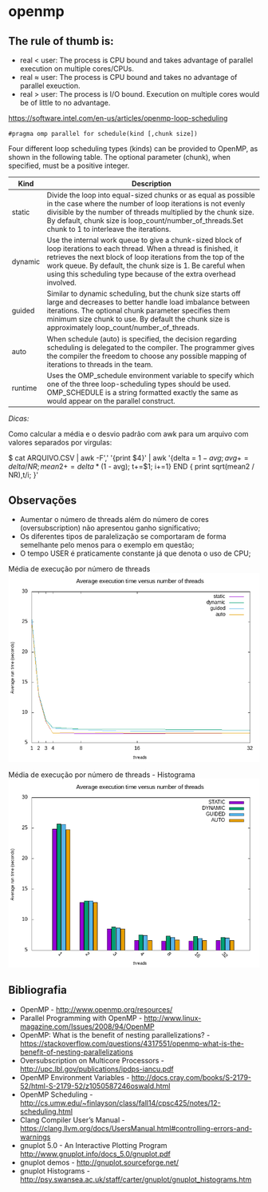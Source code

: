 # openmp

The rule of thumb is:
---------------------

* real < user: The process is CPU bound and takes advantage of parallel execution on multiple cores/CPUs.
* real ≈ user: The process is CPU bound and takes no advantage of parallel exeuction.
* real > user: The process is I/O bound. Execution on multiple cores would be of little to no advantage.

https://software.intel.com/en-us/articles/openmp-loop-scheduling

```
#pragma omp parallel for schedule(kind [,chunk size])
```

Four different loop scheduling types (kinds) can be provided to OpenMP, as shown in the following table. The optional parameter (chunk), when specified, must be a positive integer.

| Kind	  | Description |
| ------- | ----------- |
|static	  | Divide the loop into equal-sized chunks or as equal as possible in the case where the number of loop iterations is not evenly divisible by the number of threads multiplied by the chunk size. By default, chunk size is loop_count/number_of_threads.Set chunk to 1 to interleave the iterations. |
| dynamic | Use the internal work queue to give a chunk-sized block of loop iterations to each thread. When a thread is finished, it retrieves the next block of loop iterations from the top of the work queue. By default, the chunk size is 1. Be careful when using this scheduling type because of the extra overhead involved. |
| guided  | Similar to dynamic scheduling, but the chunk size starts off large and decreases to better handle load imbalance between iterations. The optional chunk parameter specifies them minimum size chunk to use. By default the chunk size is approximately loop_count/number_of_threads. |
| auto	  | When schedule (auto) is specified, the decision regarding scheduling is delegated to the compiler. The programmer gives the compiler the freedom to choose any possible mapping of iterations to threads in the team. |
| runtime | Uses the OMP_schedule environment variable to specify which one of the three loop-scheduling types should be used. OMP_SCHEDULE is a string formatted exactly the same as would appear on the parallel construct. |

*Dicas:*

Como calcular a média e o desvio padrão com awk para um arquivo com valores separados por virgulas:

$ cat ARQUIVO.CSV | awk -F',' '{print $4}' | awk '{delta = $1 - avg; avg += delta / NR; mean2 += delta * ($1 - avg); t+=$1; i+=1} END { print sqrt(mean2 / NR),t/i; }'

Observações
-----------
* Aumentar o número de threads além do número de cores (oversubscription) não apresentou ganho significativo;
* Os diferentes tipos de paralelização se comportaram de forma semelhante pelo menos para o exemplo em questão;
* O tempo USER é praticamente constante já que denota o uso de CPU;

Média de execução por número de threads
![Média de execução por número de threads](imagens/media-desvio-padrao.png)

Média de execução por número de threads - Histograma
![Média de execução por número de threads - Histograma](imagens/media-desvio-padrao-histograma.png)

Bibliografia
------------

* OpenMP - http://www.openmp.org/resources/
* Parallel Programming with OpenMP - http://www.linux-magazine.com/Issues/2008/94/OpenMP
* OpenMP: What is the benefit of nesting parallelizations? - https://stackoverflow.com/questions/4317551/openmp-what-is-the-benefit-of-nesting-parallelizations
* Oversubscription on Multicore Processors - http://upc.lbl.gov/publications/ipdps-iancu.pdf
* OpenMP Environment Variables - http://docs.cray.com/books/S-2179-52/html-S-2179-52/z1050587246oswald.html
* OpenMP Scheduling - http://cs.umw.edu/~finlayson/class/fall14/cpsc425/notes/12-scheduling.html
* Clang Compiler User’s Manual - https://clang.llvm.org/docs/UsersManual.html#controlling-errors-and-warnings
* gnuplot 5.0 - An Interactive Plotting Program http://www.gnuplot.info/docs_5.0/gnuplot.pdf
* gnuplot demos - http://gnuplot.sourceforge.net/
* gnuplot Histograms - http://psy.swansea.ac.uk/staff/carter/gnuplot/gnuplot_histograms.htm

